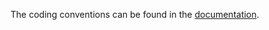 The coding conventions can be found in the [documentation](https://docs.wasabiwallet.io/building-wasabi/CodingConventions.html).
